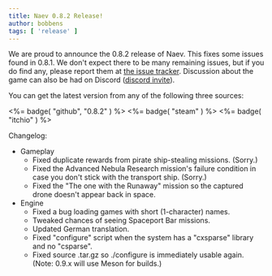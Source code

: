 ```yaml
---
title: Naev 0.8.2 Release!
author: bobbens
tags: [ 'release' ]
---
```


We are proud to announce the 0.8.2 release of Naev. This fixes some issues
found in 0.8.1.  We don't expect there to be many remaining issues, but if you
do find any, please report them at [the issue tracker](https://github.com/naev/naev/issues). Discussion about the game can
also be had on Discord ([discord invite](https://discord.com/invite/nd2M5BR)).

You can get the latest version from any of the following three sources:

<%= badge( "github", "0.8.2" ) %> 
<%= badge( "steam" ) %> 
<%= badge( "itchio" ) %> 

Changelog:

* Gameplay
   * Fixed duplicate rewards from pirate ship-stealing missions. (Sorry.)
   * Fixed the Advanced Nebula Research mission's failure condition in case you don't stick with the transport ship. (Sorry.)
   * Fixed the "The one with the Runaway" mission so the captured drone doesn't appear back in space.
* Engine
   * Fixed a bug loading games with short (1-character) names.
   * Tweaked chances of seeing Spaceport Bar missions.
   * Updated German translation.
   * Fixed "configure" script when the system has a "cxsparse" library and no "csparse".
   * Fixed source .tar.gz so ./configure is immediately usable again. (Note: 0.9.x will use Meson for builds.)

